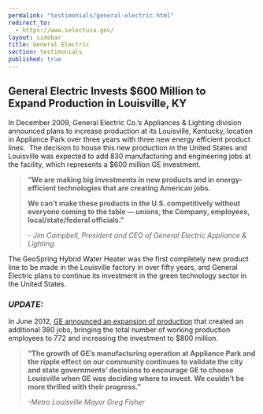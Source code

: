 ```yaml
---
permalink: "testimonials/general-electric.html"
redirect_to:
  - https://www.selectusa.gov/
layout: sidebar
title: General Electric
section: testimonials
published: true
---
```

 

## General Electric Invests $600 Million to Expand&nbsp;Production in Louisville, KY

In December 2009, General Electric Co.’s Appliances &amp; Lighting division announced plans to increase production at its Louisville, Kentucky, location in Appliance Park over three years with three new energy efficient product lines.&nbsp; The decision to house this new production in the United States and Louisville was expected to add 830 manufacturing and engineering jobs at the facility, which represents a $600 million GE investment. 

> **“We are making big investments in new products and in energy-efficient technologies that are creating American jobs.**
> 
> **We can’t make these products in the U.S. competitively without everyone coming to the table — unions, the Company, employees, local/state/federal officials.”**
> 
> _- Jim Campbell, President and CEO of General Electric Appliance &amp; Lighting_

The GeoSpring Hybrid Water Heater was the first completely new product line to be made in the Louisville factory in over fifty years, and General Electric plans to continue its investment in the green technology sector in the United States.

### _UPDATE:_

In June 2012, [GE announced an expansion of production](http://www.businesswire.com/news/home/20120627005796/en/GE-Appliances-Plans-Shift-Increase-Production-Popular#.U35DvPldWVM) that created an additional 380 jobs, bringing the total number of working production employees to 772 and increasing the investment to $800 million.

> **“The growth of GE’s manufacturing operation at Appliance Park and the ripple effect on our community continues to validate the city and state governments’ decisions to encourage GE to choose Louisville when GE was deciding where to invest. We couldn’t be more thrilled with their progress.”**
> 
> _-Metro Louisville Mayor Greg Fisher_

